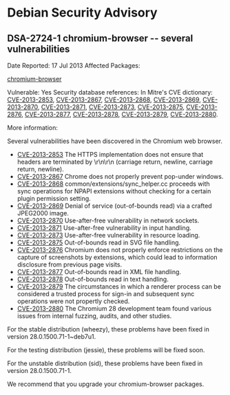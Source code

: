 
Debian Security Advisory
========================


DSA-2724-1 chromium-browser -- several vulnerabilities
------------------------------------------------------



Date Reported:
17 Jul 2013
Affected Packages:

[chromium-browser](https://packages.debian.org/src:chromium-browser)

Vulnerable:
Yes
Security database references:
In Mitre's CVE dictionary: [CVE-2013-2853](https://security-tracker.debian.org/tracker/CVE-2013-2853), [CVE-2013-2867](https://security-tracker.debian.org/tracker/CVE-2013-2867), [CVE-2013-2868](https://security-tracker.debian.org/tracker/CVE-2013-2868), [CVE-2013-2869](https://security-tracker.debian.org/tracker/CVE-2013-2869), [CVE-2013-2870](https://security-tracker.debian.org/tracker/CVE-2013-2870), [CVE-2013-2871](https://security-tracker.debian.org/tracker/CVE-2013-2871), [CVE-2013-2873](https://security-tracker.debian.org/tracker/CVE-2013-2873), [CVE-2013-2875](https://security-tracker.debian.org/tracker/CVE-2013-2875), [CVE-2013-2876](https://security-tracker.debian.org/tracker/CVE-2013-2876), [CVE-2013-2877](https://security-tracker.debian.org/tracker/CVE-2013-2877), [CVE-2013-2878](https://security-tracker.debian.org/tracker/CVE-2013-2878), [CVE-2013-2879](https://security-tracker.debian.org/tracker/CVE-2013-2879), [CVE-2013-2880](https://security-tracker.debian.org/tracker/CVE-2013-2880).  

More information:

Several vulnerabilities have been discovered in the Chromium web browser.


* [CVE-2013-2853](https://security-tracker.debian.org/tracker/CVE-2013-2853)
The HTTPS implementation does not ensure that headers are terminated
 by \r\n\r\n (carriage return, newline, carriage return, newline).
* [CVE-2013-2867](https://security-tracker.debian.org/tracker/CVE-2013-2867)
Chrome does not properly prevent pop-under windows.
* [CVE-2013-2868](https://security-tracker.debian.org/tracker/CVE-2013-2868)
common/extensions/sync\_helper.cc proceeds with sync operations for
 NPAPI extensions without checking for a certain plugin permission
 setting.
* [CVE-2013-2869](https://security-tracker.debian.org/tracker/CVE-2013-2869)
Denial of service (out-of-bounds read) via a crafted JPEG2000
 image.
* [CVE-2013-2870](https://security-tracker.debian.org/tracker/CVE-2013-2870)
Use-after-free vulnerability in network sockets.
* [CVE-2013-2871](https://security-tracker.debian.org/tracker/CVE-2013-2871)
Use-after-free vulnerability in input handling.
* [CVE-2013-2873](https://security-tracker.debian.org/tracker/CVE-2013-2873)
Use-after-free vulnerability in resource loading.
* [CVE-2013-2875](https://security-tracker.debian.org/tracker/CVE-2013-2875)
Out-of-bounds read in SVG file handling.
* [CVE-2013-2876](https://security-tracker.debian.org/tracker/CVE-2013-2876)
Chromium does not properly enforce restrictions on the capture of
 screenshots by extensions, which could lead to information
 disclosure from previous page visits.
* [CVE-2013-2877](https://security-tracker.debian.org/tracker/CVE-2013-2877)
Out-of-bounds read in XML file handling.
* [CVE-2013-2878](https://security-tracker.debian.org/tracker/CVE-2013-2878)
Out-of-bounds read in text handling.
* [CVE-2013-2879](https://security-tracker.debian.org/tracker/CVE-2013-2879)
The circumstances in which a renderer process can be considered a
 trusted process for sign-in and subsequent sync operations were
 not propertly checked.
* [CVE-2013-2880](https://security-tracker.debian.org/tracker/CVE-2013-2880)
The Chromium 28 development team found various issues from internal
 fuzzing, audits, and other studies.


For the stable distribution (wheezy), these problems have been fixed in
version 28.0.1500.71-1~deb7u1.


For the testing distribution (jessie), these problems will be fixed soon.


For the unstable distribution (sid), these problems have been fixed in
version 28.0.1500.71-1.


We recommend that you upgrade your chromium-browser packages.






